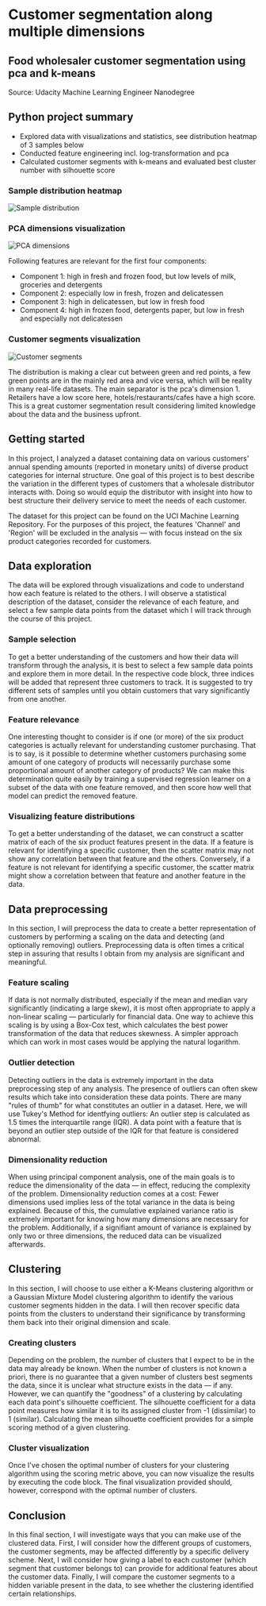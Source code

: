 # Customer segmentation along multiple dimensions
## Food wholesaler customer segmentation using pca and k-means
Source: Udacity Machine Learning Engineer Nanodegree

## Python project summary

- Explored data with visualizations and statistics, see distribution heatmap of 3 samples below
- Conducted feature engineering incl. log-transformation and pca
- Calculated customer segments with k-means and evaluated best cluster number with silhouette score

### Sample distribution heatmap

![Sample distribution](https://github.com/manuelfreude/customer-segmentation/blob/master/sample_distribution.png)

### PCA dimensions visualization

![PCA dimensions](https://github.com/manuelfreude/customer-segmentation/blob/master/pca_dimensions.png)

Following features are relevant for the first four components:
- Component 1: high in fresh and frozen food, but low levels of milk, groceries and detergents
- Component 2: especially low in fresh, frozen and delicatessen
- Component 3: high in delicatessen, but low in fresh food
- Component 4: high in frozen food, detergents paper, but low in fresh and especially not delicatessen

### Customer segments visualization

![Customer segments](https://github.com/manuelfreude/customer-segmentation/blob/master/customer_segments.png)

The distribution is making a clear cut between green and red points, a few green points are in the mainly red area and vice versa, which will be reality in many real-life datasets. The main separator is the pca's dimension 1. Retailers have a low score here, hotels/restaurants/cafes have a high score. This is a great customer segmentation result considering limited knowledge about the data and the business upfront.


## Getting started
In this project, I analyzed a dataset containing data on various customers' annual spending amounts (reported in monetary units) of diverse product categories for internal structure. One goal of this project is to best describe the variation in the different types of customers that a wholesale distributor interacts with. Doing so would equip the distributor with insight into how to best structure their delivery service to meet the needs of each customer.

The dataset for this project can be found on the UCI Machine Learning Repository. For the purposes of this project, the features 'Channel' and 'Region' will be excluded in the analysis — with focus instead on the six product categories recorded for customers.

## Data exploration
The data will be explored through visualizations and code to understand how each feature is related to the others. I will observe a statistical description of the dataset, consider the relevance of each feature, and select a few sample data points from the dataset which I will track through the course of this project.

### Sample selection
To get a better understanding of the customers and how their data will transform through the analysis, it is best to select a few sample data points and explore them in more detail. In the respective code block, three indices will be added that represent three customers to track. It is suggested to try different sets of samples until you obtain customers that vary significantly from one another.

### Feature relevance
One interesting thought to consider is if one (or more) of the six product categories is actually relevant for understanding customer purchasing. That is to say, is it possible to determine whether customers purchasing some amount of one category of products will necessarily purchase some proportional amount of another category of products? We can make this determination quite easily by training a supervised regression learner on a subset of the data with one feature removed, and then score how well that model can predict the removed feature.

### Visualizing feature distributions
To get a better understanding of the dataset, we can construct a scatter matrix of each of the six product features present in the data. If a feature is relevant for identifying a specific customer, then the scatter matrix may not show any correlation between that feature and the others. Conversely, if a feature is not relevant for identifying a specific customer, the scatter matrix might show a correlation between that feature and another feature in the data.


## Data preprocessing
In this section, I will preprocess the data to create a better representation of customers by performing a scaling on the data and detecting (and optionally removing) outliers. Preprocessing data is often times a critical step in assuring that results I obtain from my analysis are significant and meaningful.

### Feature scaling
If data is not normally distributed, especially if the mean and median vary significantly (indicating a large skew), it is most often appropriate to apply a non-linear scaling — particularly for financial data. One way to achieve this scaling is by using a Box-Cox test, which calculates the best power transformation of the data that reduces skewness. A simpler approach which can work in most cases would be applying the natural logarithm.

### Outlier detection
Detecting outliers in the data is extremely important in the data preprocessing step of any analysis. The presence of outliers can often skew results which take into consideration these data points. There are many "rules of thumb" for what constitutes an outlier in a dataset. Here, we will use Tukey's Method for identfying outliers: An outlier step is calculated as 1.5 times the interquartile range (IQR). A data point with a feature that is beyond an outlier step outside of the IQR for that feature is considered abnormal.

### Dimensionality reduction
When using principal component analysis, one of the main goals is to reduce the dimensionality of the data — in effect, reducing the complexity of the problem. Dimensionality reduction comes at a cost: Fewer dimensions used implies less of the total variance in the data is being explained. Because of this, the cumulative explained variance ratio is extremely important for knowing how many dimensions are necessary for the problem. Additionally, if a signifiant amount of variance is explained by only two or three dimensions, the reduced data can be visualized afterwards.

## Clustering

In this section, I will choose to use either a K-Means clustering algorithm or a Gaussian Mixture Model clustering algorithm to identify the various customer segments hidden in the data. I will then recover specific data points from the clusters to understand their significance by transforming them back into their original dimension and scale.

### Creating clusters
Depending on the problem, the number of clusters that I expect to be in the data may already be known. When the number of clusters is not known a priori, there is no guarantee that a given number of clusters best segments the data, since it is unclear what structure exists in the data — if any. However, we can quantify the "goodness" of a clustering by calculating each data point's silhouette coefficient. The silhouette coefficient for a data point measures how similar it is to its assigned cluster from -1 (dissimilar) to 1 (similar). Calculating the mean silhouette coefficient provides for a simple scoring method of a given clustering.

### Cluster visualization
Once I've chosen the optimal number of clusters for your clustering algorithm using the scoring metric above, you can now visualize the results by executing the code block. The final visualization provided should, however, correspond with the optimal number of clusters.

## Conclusion
In this final section, I will investigate ways that you can make use of the clustered data. First, I will consider how the different groups of customers, the customer segments, may be affected differently by a specific delivery scheme. Next, I will consider how giving a label to each customer (which segment that customer belongs to) can provide for additional features about the customer data. Finally, I will compare the customer segments to a hidden variable present in the data, to see whether the clustering identified certain relationships.
